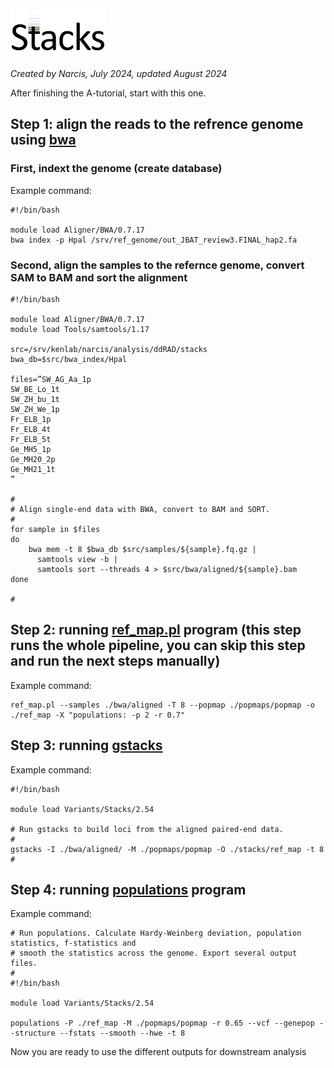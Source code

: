 <img src="./stacks_logo.png" width="30%" height="30%">

*Created by Narcis, July 2024, updated August 2024*

After finishing the A-tutorial, start with this one.

## Step 1: align the reads to the refrence genome using [bwa](https://bio-bwa.sourceforge.net)

### First, indext the genome (create database)

Example command:

```
#!/bin/bash

module load Aligner/BWA/0.7.17
bwa index -p Hpal /srv/ref_genome/out_JBAT_review3.FINAL_hap2.fa
```

### Second, align the samples to the refernce genome, convert SAM to BAM and sort the alignment

```
#!/bin/bash

module load Aligner/BWA/0.7.17
module load Tools/samtools/1.17

src=/srv/kenlab/narcis/analysis/ddRAD/stacks
bwa_db=$src/bwa_index/Hpal
    
files=”SW_AG_Aa_1p
SW_BE_Lo_1t
SW_ZH_bu_1t
SW_ZH_We_1p
Fr_ELB_1p
Fr_ELB_4t
Fr_ELB_5t
Ge_MH5_1p
Ge_MH20_2p
Ge_MH21_1t
”

#
# Align single-end data with BWA, convert to BAM and SORT.
#
for sample in $files
do 
    bwa mem -t 8 $bwa_db $src/samples/${sample}.fq.gz |
      samtools view -b |
      samtools sort --threads 4 > $src/bwa/aligned/${sample}.bam
done

#
```


## Step 2: running [ref_map.pl](https://catchenlab.life.illinois.edu/stacks/comp/ref_map.php) program (this step runs the whole pipeline, you can skip this step and run the next steps manually)

Example command:
```
ref_map.pl --samples ./bwa/aligned -T 8 --popmap ./popmaps/popmap -o ./ref_map -X "populations: -p 2 -r 0.7"
```

## Step 3: running [gstacks](https://catchenlab.life.illinois.edu/stacks/comp/gstacks.php)

Example command:

```
#!/bin/bash

module load Variants/Stacks/2.54

# Run gstacks to build loci from the aligned paired-end data.
#
gstacks -I ./bwa/aligned/ -M ./popmaps/popmap -O ./stacks/ref_map -t 8
#
```


## Step 4: running [populations](https://catchenlab.life.illinois.edu/stacks/comp/populations.php) program 

Example command:

```
# Run populations. Calculate Hardy-Weinberg deviation, population statistics, f-statistics and 
# smooth the statistics across the genome. Export several output files.
#
#!/bin/bash

module load Variants/Stacks/2.54

populations -P ./ref_map -M ./popmaps/popmap -r 0.65 --vcf --genepop --structure --fstats --smooth --hwe -t 8
```

Now you are ready to use the different outputs for downstream analysis

